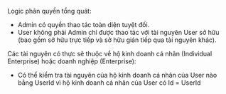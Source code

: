 Logic phân quyền tổng quát:
- Admin có quyền thao tác toàn diện tuyệt đối.
- User không phải Admin chỉ được thao tác với tài nguyên User sở hữu (bao gồm sở hữu trực tiếp và sở hữu gián tiếp qua tài nguyên khác).

Các tài nguyên có thực sẽ thuộc về hộ kinh doanh cá nhân (Individual Enterprise) hoặc doanh nghiệp (Enterprise):
- Có thể kiểm tra tài nguyên của hộ kinh doanh cá nhân của User nào bằng UserId vì hộ kinh doanh cá nhân của User có Id = UserId
